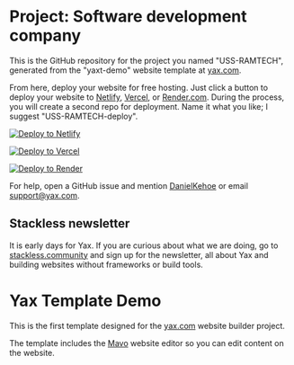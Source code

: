 # Project: Software development company

This is the GitHub repository for the project you named "USS-RAMTECH", generated from the "yaxt-demo" website template at [yax.com](https://yax.com).

From here, deploy your website for free hosting. Just click a button to deploy your website to [Netlify](https://www.netlify.com/), [Vercel](https://vercel.com/), or [Render.com](https://render.com/). During the process, you will create a second repo for deployment. Name it what you like; I suggest "USS-RAMTECH-deploy".

[![Deploy to Netlify](https://www.netlify.com/img/deploy/button.svg)](https://app.netlify.com/start/deploy?repository=https://github.com/UnitedSoftwareSolutions/USS-RAMTECH)

[![Deploy to Vercel](https://vercel.com/button)](https://vercel.com/import/project?template=https://github.com/UnitedSoftwareSolutions/USS-RAMTECH)

[![Deploy to Render](https://render.com/images/deploy-to-render-button.svg)](https://render.com/deploy)

For help, open a GitHub issue and mention [DanielKehoe](https://github.com/DanielKehoe) or email [support@yax.com](mailto:support@yax.com?subject=[GitHub]%20USS-RAMTECH).

## Stackless newsletter

It is early days for Yax. If you are curious about what we are doing, go to [stackless.community](https://stackless.community/) and sign up for the newsletter, all about Yax and building websites without frameworks or build tools.



# Yax Template Demo

This is the first template designed for the [yax.com](https://yax.com/) website builder project.

The template includes the [Mavo](https://mavo.io/) website editor so you can edit content on the website.
